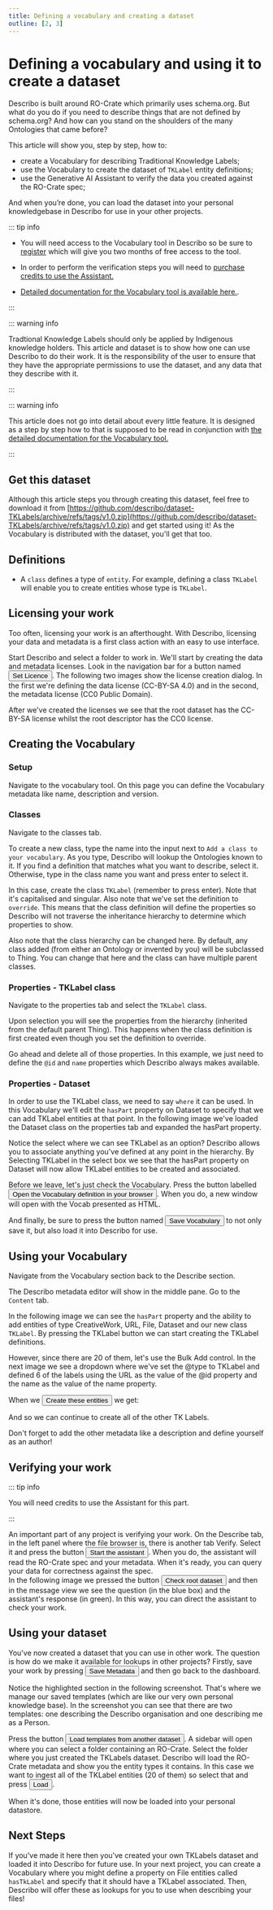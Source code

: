 ```yaml
---
title: Defining a vocabulary and creating a dataset
outline: [2, 3]
---
```


# Defining a vocabulary and using it to create a dataset

Describo is built around RO-Crate which primarily uses schema.org. But what do you do if you need to
describe things that are not defined by schema.org? And how can you stand on the shoulders of the
many Ontologies that came before?

This article will show you, step by step, how to:

-   create a Vocabulary for describing Traditional Knowledge Labels;
-   use the Vocabulary to create the dataset of `TKLabel` entity definitions;
-   use the Generative AI Assistant to verify the data you created against the RO-Crate spec;

And when you’re done, you can load the dataset into your personal knowledgebase in Describo for use
in your other projects.

::: tip info

-   You will need access to the Vocabulary tool in Describo so be sure to
    [register](/docs/guide/register.html) which will give you two months of free access to the tool.

-   In order to perform the verification steps you will need to
    [purchase credits to use the Assistant.](/docs/guide/purchase-credits.html)

-   [Detailed documentation for the Vocabulary tool is available here.](/docs/guide/vocabulary.html).

:::

::: warning info

Tradtional Knowledge Labels should only be applied by Indigenous knowledge holders. This article and
dataset is to show how one can use Describo to do their work. It is the responsibility of the user
to ensure that they have the appropriate permissions to use the dataset, and any data that they
describe with it.

:::

::: warning info

This article does not go into detail about every little feature. It is designed as a step by step
how to that is supposed to be read in conjunction with
[the detailed documentation for the Vocabulary tool.](/docs/guide/vocabulary.html)

:::

## Get this dataset

Although this article steps you through creating this dataset, feel free to download it from
[https://github.com/describo/dataset-TKLabels/archive/refs/tags/v1.0.zip](https://github.com/describo/dataset-TKLabels/archive/refs/tags/v1.0.zip)
and get started using it! As the Vocabulary is distributed with the dataset, you'll get that too.

## Definitions

-   A `class` defines a type of `entity`. For example, defining a class `TKLabel` will enable you to
    create entities whose type is `TKLabel`.

## Licensing your work

Too often, licensing your work is an afterthought. With Describo, licensing your data and metadata
is a first class action with an easy to use interface.

<div class="my-6">
Start Describo and select a folder to work in. We'll start by creating the data and metadata
licenses. Look in the navigation bar for a button named
<Button>Set Licence</Button>. The following two images show the license
creation dialog. In the first we're defining the data license (CC-BY-SA 4.0) and in the second, the
metadata license (CC0 Public Domain).
</div>

<div class="flex flex-col space-y-1 md:flex-row md:space-x-1 md:space-y-0 my-6">
    <ImageComponent src="/images/articles/creating-a-dataset/dataset1.webp"></ImageComponent>
    <ImageComponent src="/images/articles/creating-a-dataset/dataset3.webp"></ImageComponent>
</div>

After we've created the licenses we see that the root dataset has the CC-BY-SA license whilst the
root descriptor has the CC0 license.

<div class="flex flex-col space-y-1 md:flex-row md:space-x-1 my-6">
    <ImageComponent src="/images/articles/creating-a-dataset/dataset2.webp"></ImageComponent>
    <ImageComponent src="/images/articles/creating-a-dataset/dataset4.webp"></ImageComponent>
</div>

## Creating the Vocabulary

### Setup

Navigate to the vocabulary tool. On this page you can define the Vocabulary metadata like name,
description and version.

<ImageComponent src="/images/articles/creating-a-dataset/dataset5.webp"></ImageComponent>

### Classes

Navigate to the classes tab.

To create a new class, type the name into the input next to `Add a class to your vocabulary`. As you
type, Describo will lookup the Ontologies known to it. If you find a definition that matches what
you want to describe, select it. Otherwise, type in the class name you want and press enter to
select it.

In this case, create the class `TKLabel` (remember to press enter). Note that it's capitalised and
singular. Also note that we've set the definition to `override`. This means that the class
definition will define the properties so Describo will not traverse the inheritance hierarchy to
determine which properties to show.

Also note that the class hierarchy can be changed here. By default, any class added (from either an
Ontology or invented by you) will be subclassed to Thing. You can change that here and the class can
have multiple parent classes.

<ImageComponent src="/images/articles/creating-a-dataset/dataset6.webp"></ImageComponent>

### Properties - TKLabel class

Navigate to the properties tab and select the `TKLabel` class.

Upon selection you will see the properties from the hierarchy (inherited from the default parent
Thing). This happens when the class definition is first created even though you set the definition
to override.

Go ahead and delete all of those properties. In this example, we just need to define the `@id` and
`name` properties which Describo always makes available.

<div class="flex flex-col space-y-1 md:flex-row md:space-x-1 md:space-y-0 my-6">
    <ImageComponent src="/images/articles/creating-a-dataset/dataset7.webp"></ImageComponent>
    <ImageComponent src="/images/articles/creating-a-dataset/dataset8.webp"></ImageComponent>
</div>

### Properties - Dataset

In order to use the TKLabel class, we need to say `where` it can be used. In this Vocabulary we'll
edit the `hasPart` property on Dataset to specify that we can add TKLabel entities at that point. In
the following image we've loaded the Dataset class on the properties tab and expanded the hasPart
property.

Notice the select where we can see TKLabel as an option? Describo allows you to associate anything
you've defined at any point in the hierarchy. By Selecting TKLabel in the select box we see that the
hasPart property on Dataset will now allow TKLabel entities to be created and associated.

<div class="flex flex-col space-y-1 md:flex-row md:space-x-1 md:space-y-0 my-6">
    <ImageComponent src="/images/articles/creating-a-dataset/dataset9.webp"></ImageComponent>
    <ImageComponent src="/images/articles/creating-a-dataset/dataset10.webp"></ImageComponent>
</div>

<div class="my-2">
Before we leave, let's just check the Vocabulary. Press the button labelled <Button>Open the
Vocabulary definition in your browser</Button>. When you do, a new window will open with the Vocab
presented as HTML.
</div>

<ImageComponent src="/images/articles/creating-a-dataset/dataset11.webp"></ImageComponent>

<div class="my-6">
And finally, be sure to press the button named <Button>Save Vocabulary</Button> to not only save it,
but also load it into Describo for use.
</div>

## Using your Vocabulary

Navigate from the Vocabulary section back to the Describe section.

The Describo metadata editor will show in the middle pane. Go to the `Content` tab.

In the following image we can see the `hasPart` property and the ability to add entities of type
CreativeWork, URL, File, Dataset and our new class `TKLabel`. By pressing the TKLabel button we can
start creating the TKLabel definitions.

<ImageComponent src="/images/articles/creating-a-dataset/dataset12.webp"></ImageComponent>

However, since there are 20 of them, let's use the Bulk Add control. In the next image we see a
dropdown where we've set the @type to TKLabel and defined 6 of the labels using the URL as the value
of the @id property and the name as the value of the name property.

<ImageComponent src="/images/articles/creating-a-dataset/dataset13.webp"></ImageComponent>

<div class="my-6">
When we <Button>Create these entities</Button> we get:
</div>

<ImageComponent src="/images/articles/creating-a-dataset/dataset14.webp"></ImageComponent>

And so we can continue to create all of the other TK Labels.

Don't forget to add the other metadata like a description and define yourself as an author!

## Verifying your work

::: tip info

You will need credits to use the Assistant for this part.

:::

<div class="my-6">
An important part of any project is verifying your work. On the Describe tab, in the left panel
where the file browser is, there is another tab Verify. Select it and press the button
<Button>Start the assistant</Button>. When you do, the assistant will read the RO-Crate spec and
your metadata. When it's ready, you can query your data for correctness against the spec.
</div>

<div class="flex flex-col space-y-1 md:flex-row md:space-x-1 md:space-y-0 my-6">
    <ImageComponent src="/images/articles/creating-a-dataset/dataset15.webp"></ImageComponent>
    <ImageComponent src="/images/articles/creating-a-dataset/dataset16.webp"></ImageComponent>
</div>

<div class="my-6">
In the following image we pressed the button <Button>Check root dataset</Button> and then in the
message view we see the question (in the blue box) and the assistant's response (in green). In this
way, you can direct the assistant to check your work.
</div>

<ImageComponent src="/images/articles/creating-a-dataset/dataset17.webp"></ImageComponent>

## Using your dataset

<div class="my-6">
You've now created a dataset that you can use in other work. The question is how do we make it
available for lookups in other projects? Firstly, save your work by pressing <Button>Save
Metadata</Button> and then go back to the dashboard.
</div>

Notice the highlighted section in the following screenshot. That's where we manage our saved
templates (which are like our very own personal knowledge base). In the screenshot you can see that
there are two templates: one describing the Describo organisation and one describing me as a Person.

<ImageComponent src="/images/articles/creating-a-dataset/dataset18.webp"></ImageComponent>

<div class="my-6">
Press the button <Button>Load templates from another dataset</Button>. A sidebar will open where you
can select a folder containing an RO-Crate. Select the folder where you just created the TKLabels
dataset. Describo will load the RO-Crate metadata and show you the entity types it contains. In this
case we want to ingest all of the TKLabel entities (20 of them) so select that and press
<Button>Load</Button>.
</div>

<ImageComponent src="/images/articles/creating-a-dataset/dataset19.webp"></ImageComponent>

When it's done, those entities will now be loaded into your personal datastore.

<ImageComponent src="/images/articles/creating-a-dataset/dataset20.webp"></ImageComponent>

## Next Steps

If you've made it here then you've created your own TKLabels dataset and loaded it into Describo for
future use. In your next project, you can create a Vocabulary where you might define a property on
File entities called `hasTkLabel` and specify that it should have a TKLabel associated. Then,
Describo will offer these as lookups for you to use when describing your files!

<Disqus />
